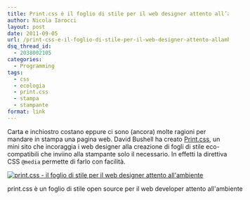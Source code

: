 ```yaml
---
title: Print.css è il foglio di stile per il web designer attento all’ambiente
author: Nicola Iarocci
layout: post
date: 2011-09-05
url: /print-css-e-il-foglio-di-stile-per-il-web-designer-attento-allambiente/
dsq_thread_id:
  - 2038002105
categories:
  - Programming
tags:
  - css
  - ecologia
  - print.css
  - stampa
  - stampante
format: link
---
```

Carta e inchiostro costano eppure ci sono (ancora) molte ragioni per mandare in stampa una pagina web. David Bushell ha creato [Print.css][1], un mini sito che incoraggia i web designer alla creazione di fogli di stile eco-compatibili che inviino alla stampante solo il necessario. In effetti la direttiva CSS `@media` permette di farlo con facilità.

<div id="attachment_3283" style="width: 590px" class="wp-caption aligncenter">
  <a href="http://printstylesheet.com/" target="_blank"><img class="size-full wp-image-3283 " title="print.css - il foglio di stile per il web designer attento all'ambiente" src="http://i0.wp.com/nicolaiarocci.com/wp-content/uploads/printcss.png?fit=525%2C370" alt="print.css - il foglio di stile per il web designer attento all'ambiente" srcset="http://i0.wp.com/nicolaiarocci.com/wp-content/uploads/printcss.png?w=580 580w, http://i0.wp.com/nicolaiarocci.com/wp-content/uploads/printcss.png?resize=150%2C105 150w, http://i0.wp.com/nicolaiarocci.com/wp-content/uploads/printcss.png?resize=300%2C211 300w, http://i0.wp.com/nicolaiarocci.com/wp-content/uploads/printcss.png?resize=425%2C300 425w" sizes="(max-width: 525px) 100vw, 525px" data-recalc-dims="1" /></a>
  
  <p class="wp-caption-text">
    print.css è un foglio di stile open source per il web developer attento all'ambiente
  </p>
</div>

 [1]: http://printstylesheet.com/ "Print.css"
